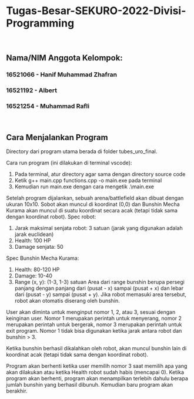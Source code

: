 # Tugas-Besar-SEKURO-2022-Divisi-Programming

<p>&nbsp;</p>

## Nama/NIM Anggota Kelompok:
### 16521066 - Hanif Muhammad Zhafran
### 16521192 - Albert
### 16521254 - Muhammad Rafli

<p>&nbsp;</p>

## Cara Menjalankan Program
Directory dari program utama berada di folder tubes_uro_final.

Cara run program (ini dilakukan di terminal vscode):
1. Pada terminal, atur directory agar sama dengan directory source code
2. Ketik g++ main.cpp functions.cpp -o main.exe pada terminal
3. Kemudian run main.exe dengan cara mengetik .\main.exe

Setelah program dijalankan, sebuah arena/battlefield akan dibuat dengan ukuran 10x10.
Sobot akan muncul di koordinat (0,0) dan Bunshin Mecha Kurama akan muncul di suatu koordinat secara acak (tetapi tidak sama dengan koordinat robot).
Spec robot:
1. Jarak maksimal senjata robot: 3 satuan (jarak yang digunakan adalah jarak euclidean)
2. Health: 100 HP
3. Damage senjata: 50

Spec Bunshin Mecha Kurama:
1. Health: 80-120 HP
2. Damage: 10-40
3. Range (x, y): (1-3, 1-3) satuan
Area dari range bunshin berupa persegi panjang dengan panjang dari (pusat - x) sampai (pusat + x) dan lebar dari (pusat - y) sampai (pusat + y).
Jika robot memasuki area tersebut, robot akan otomatis diserang oleh bunshin.

User akan diminta untuk menginput nomor 1, 2, atau 3, sesuai dengan keinginan user. Nomor 1 merupakan perintah untuk menyerang, nomor 2 merupakan perintah untuk bergerak, nomor 3 merupakan perintah untuk exit program.
Nomor 1 tidak bisa digunakan ketika jarak antara robot dan bunshin > 3.

Ketika bunshin berhasil dikalahkan oleh robot, akan muncul bunshin lain di koordinat acak (tetapi tidak sama dengan koordinat robot).

Program akan berhenti ketika user memilih nomor 3 saat memilih apa yang akan dilakukan atau ketika Health robot sudah habis (mencapai 0).
Ketika program akan berhenti, program akan menampilkan terlebih dahulu berapa jumlah bunshin yang berhasil dibunuh. Kemudian baru program akan berakhir.

